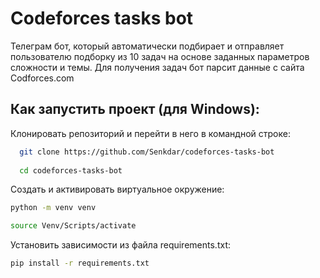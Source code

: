# Codeforces tasks bot
Телеграм бот, который автоматически подбирает и отправляет пользователю подборку из 10 задач на основе заданных параметров сложности и темы. Для получения задач бот парсит данные с сайта Codforces.com


## Как запустить проект (для Windows):
Клонировать репозиторий и перейти в него в командной строке:

```bash
  git clone https://github.com/Senkdar/codeforces-tasks-bot
  
  cd codeforces-tasks-bot
```
 
Cоздать и активировать виртуальное окружение:

```bash
python -m venv venv

source Venv/Scripts/activate

```
Установить зависимости из файла requirements.txt:
```bash
pip install -r requirements.txt
```
